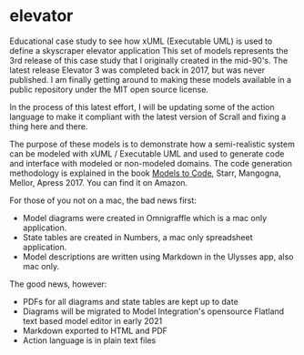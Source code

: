 # elevator
Educational case study to see how xUML (Executable UML) is used to define a skyscraper elevator application
This set of models represents the 3rd release of this case study that I originally created in the mid-90's.
The latest release Elevator 3 was completed back in 2017, but was never published. I am finally getting around
to making these models available in a public repository under the MIT open source license.

In the process of this latest effort, I will be updating some of the action language to make it compliant with
the latest version of Scrall and fixing a thing here and there.

The purpose of these models is to demonstrate how a semi-realistic system can be modeled with xUML / Executable UML
and used to generate code and interface with modeled or non-modeled domains. The code generation methodology is explained
in the book [Models to Code](https://modelstocode.com), Starr, Mangogna, Mellor, Apress 2017. You can find it on Amazon.

For those of you not on a mac, the bad news first:
* Model diagrams were created in Omnigraffle which is a mac only application.
* State tables are created in Numbers, a mac only spreadsheet application.
* Model descriptions are written using Markdown in the Ulysses app, also mac only.

The good news, however:
* PDFs for all diagrams and state tables are kept up to date
* Diagrams will be migrated to Model Integration's opensource Flatland text based model editor in early 2021
* Markdown exported to HTML and PDF
* Action language is in plain text files



